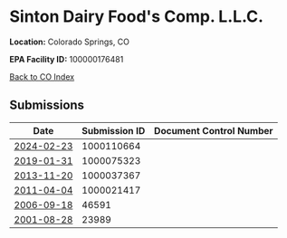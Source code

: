 # Sinton Dairy Food's Comp. L.L.C.

**Location:** Colorado Springs, CO

**EPA Facility ID:** 100000176481

[Back to CO Index](../../index.md)

## Submissions

| Date | Submission ID | Document Control Number |
|------|--------------|-------------------------|
| [2024-02-23](submissions/1000110664.md) | 1000110664 |  |
| [2019-01-31](submissions/1000075323.md) | 1000075323 |  |
| [2013-11-20](submissions/1000037367.md) | 1000037367 |  |
| [2011-04-04](submissions/1000021417.md) | 1000021417 |  |
| [2006-09-18](submissions/46591.md) | 46591 |  |
| [2001-08-28](submissions/23989.md) | 23989 |  |
